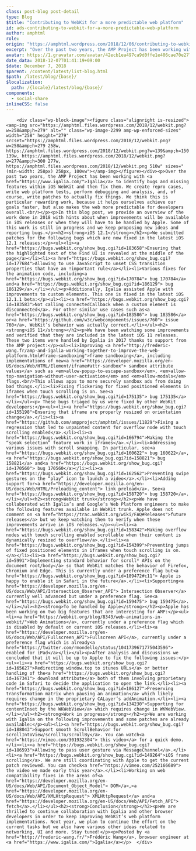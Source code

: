 ```yaml
---
class: post-blog post-detail
type: Blog
$title: "Contributing to WebKit for a more predictable web platform"
id: ads-contributing-to-webkit-for-a-more-predictable-web-platform
author: amphtml
role: 
origin: "https://amphtml.wordpress.com/2018/12/06/contributing-to-webkit-for-a-more-predictable-web-platform/amp/"
excerpt: "Over the past two years, the AMP Project has been working with Igalia to identify bugs and missing features within iOS WebKit and then fix them. We create repro cases, write web platform tests, perform debugging and analysis, and, of course, write patches to actually fix things. We think this is particular rewarding work, because [&#8230;]"
avatar: https://1.gravatar.com/avatar/42ecb1ea497ca9d0ffe1e406cae70e27?s=96&d=identicon&r=G
date_data: 2018-12-07T01:41:19+09:00
$date: December 7, 2018
$parent: /content/latest/list-blog.html
$path: /latest/blog/{base}/
$localization:
  path: /{locale}/latest/blog/{base}/
components:
  - social-share
inlineCSS: false
---
```


<div class="amp-wp-article-content">

		<div class="wp-block-image"><figure class="alignright is-resized"><amp-img src="https://amphtml.files.wordpress.com/2018/12/webkit.png?w=258&amp;h=279" alt="" class="wp-image-2299 amp-wp-enforced-sizes" width="258" height="279" srcset="https://amphtml.files.wordpress.com/2018/12/webkit.png?w=258&amp;h=279 258w, https://amphtml.files.wordpress.com/2018/12/webkit.png?w=139&amp;h=150 139w, https://amphtml.files.wordpress.com/2018/12/webkit.png?w=277&amp;h=300 277w, https://amphtml.files.wordpress.com/2018/12/webkit.png 510w" sizes="(min-width: 258px) 258px, 100vw"></amp-img></figure></div><p>Over the past two years, the AMP Project has been working with <a href="https://www.igalia.com/">Igalia</a> to identify bugs and missing features within iOS WebKit and then fix them. We create repro cases, write web platform tests, perform debugging and analysis, and, of course, write patches to actually fix things. We think this is particular rewarding work, because it helps ourselves achieve our goals faster, but also makes the web more predictable for developers overall.<br/></p><p>In this blog post, we provide an overview of the work done in 2018 with hints about when improvements will be available in iOS releases or when they will have to be handled by Apple. Some of this work is still in progress and we keep proposing new ideas and reporting bugs.</p><h2><strong>iOS 12.1</strong></h2><p>We submitted patches for the following bugs which are now fixed in the latest iOS 12.1 releases:</p><ul><li><a href="https://bugs.webkit.org/show_bug.cgi?id=183658">Ensuring that the highlighted text of the Find UI is revealed at the middle of the page</a></li><li><a href="https://bugs.webkit.org/show_bug.cgi?id=177684">Allowing to use JavaScript to unset CSS transition properties that have an !important rule</a></li><li>Various fixes for the animation code, including<a href="https://bugs.webkit.org/show_bug.cgi?id=170784"> bug 170784</a> and<a href="https://bugs.webkit.org/show_bug.cgi?id=186129"> bug 186129</a>.</li></ul><p>Additionally, Igalia assisted Apple with improvements to custom elements. This one is fixed in the latest iOS 12.1.1 beta:</p><ul><li><a href="https://bugs.webkit.org/show_bug.cgi?id=183583">Not calling connectedCallback when a custom element is disconnected</a>. For other similar use cases such as<a href="https://bugs.webkit.org/show_bug.cgi?id=183586"> bug 183586</a> or<a href="https://github.com/w3c/webcomponents/issues/760"> issue 760</a>, WebKit’s behavior was actually correct.</li></ul><h2><strong>iOS 11</strong></h2><p>We have been watching some improvements and verified that they are included in the latest iOS 11 releases. These two items were handled by Igalia in 2017 thanks to support from the AMP project:</p><ul><li>Improving <a href="http://frederic-wang.fr/amp-and-igalia-working-together-to-improve-the-web-platform.html#frame-sandboxing">frame sandboxing</a>, including implementations of new<a href="https://developer.mozilla.org/en-US/docs/Web/HTML/Element/iframe#attr-sandbox"> sandbox attribute values</a> such as <em>allow-popup-to-escape-sandbox</em>, <em>allow-top-navigation-without-user-activation</em> and <em>allow-modals</em> flags.<br/>This allows apps to more securely sandbox ads from doing bad things.</li><li>Fixing flickering for fixed positioned elements in iframes when touch scrolling is on. See<a href="https://bugs.webkit.org/show_bug.cgi?id=175135"> bug 175135</a></li></ul><p> These bugs triaged by us were fixed by other WebKit developers:</p><ul><li><a href="https://bugs.webkit.org/show_bug.cgi?id=155198">Ensuring that iframe are properly resized on orientation change</a>.</li><li><a href="https://github.com/ampproject/amphtml/issues/11829">Fixing a regression that led to unpainted content for overflow node with touch scrolling enabled</a>.</li><li><a href="https://bugs.webkit.org/show_bug.cgi?id=166794">Making the “speak selection” feature work in iframes</a>.</li><li>Addressing various issues with scroll snapping. In particular, see<a href="https://bugs.webkit.org/show_bug.cgi?id=160622"> bug 160622</a>,<a href="https://bugs.webkit.org/show_bug.cgi?id=158821"> bug 158821</a> and<a href="https://bugs.webkit.org/show_bug.cgi?id=170560"> bug 170560</a></li><li><a href="https://bugs.webkit.org/show_bug.cgi?id=162562">Preventing swipe gestures on the “play” icon to launch a video</a>.</li><li>Adding support for<a href="https://developer.mozilla.org/en-US/docs/Web/HTML/Preloading_content"> link preload</a>. See<a href="https://bugs.webkit.org/show_bug.cgi?id=158720"> bug 158720</a>.</li></ul><h2><strong>WebKit trunk</strong></h2><p>We have collaborated with Igalia’s and Google’s Web Platform engineers to make the following features available in WebKit trunk. Apple does not comment on <a href="https://trac.webkit.org/wiki/FAQ#Releases">future releases</a> but we keep watching them to verify when these improvements arrive in iOS releases.</p><ul><li><a href="https://bugs.webkit.org/show_bug.cgi?id=158342">Making overflow nodes with touch scrolling enabled scrollable when their content is dynamically resized to overflow</a>.</li><li><a href="https://bugs.webkit.org/show_bug.cgi?id=154399">Preventing jumps of fixed positioned elements in iframes when touch scrolling is on.</a></li><li><a href="https://bugs.webkit.org/show_bug.cgi?id=5991">Implementing standard behavior for scroll* APIs on the document root/body</a> so that WebKit matches the behavior of Firefox, Chromium and Edge. This is currently under a preference flag but<a href="https://bugs.webkit.org/show_bug.cgi?id=189472#c11"> Apple is happy to enable it in Safari in the future</a>.</li><li>Supporting<a href="https://developer.mozilla.org/en-US/docs/Web/API/Intersection_Observer_API"> Intersection Observer</a> currently well advanced but under a preference flag. See<a href="https://bugs.webkit.org/show_bug.cgi?id=159475"> bug 159475</a>.</li></ul><h2><strong>To be handled by Apple</strong></h2><p>Apple has been working on two big features that are interesting for AMP:</p><ul><li><a href="https://webkit.org/blog/8343/web-animations-in-webkit/">Web Animations</a>, currently under a preference flag which is disabled by default on current iOS releases.</li><li><a href="https://developer.mozilla.org/en-US/docs/Web/API/Fullscreen_API">Fullscreen API</a>, currently under a preference flag which is already<a href="https://twitter.com/rmondello/status/1041739671775043596"> enabled for iPad</a></li></ul><p>After analysis and discussions we concluded that it will be up to Apple to fix the following issues:</p><ul><li><a href="https://bugs.webkit.org/show_bug.cgi?id=165627">Redirecting window.top to itunes URLs</a> or better handling of the<a href="https://bugs.webkit.org/show_bug.cgi?id=167341"> download attribute</a> both of them involving proprietary code in Safari to decide the application to open the link.</li><li><a href="https://bugs.webkit.org/show_bug.cgi?id=186127">Preserving transformation matrix when pausing an animation</a> which likely requires change in the proprietary CALayer’s addAnimation.</li><li><a href="https://bugs.webkit.org/show_bug.cgi?id=134230">Supporting for contentInset by the WKWebView</a> which requires change in WKWebView.</li></ul><h2><strong>Work in progress</strong></h2><p>We are working with Igalia on the following improvements and some patches are already available:</p><ul><li><a href="https://bugs.webkit.org/show_bug.cgi?id=188043">Support smooth ScrollBehavior for scrollIntoView/scrollTo/scrollBy</a>. You can watch<a href="https://vimeo.com/301932304"> this video</a> for a quick demo.</li><li><a href="https://bugs.webkit.org/show_bug.cgi?id=186593">Allowing to pass user gesture via MessageChannel</a>.</li><li><a href="https://bugs.webkit.org/show_bug.cgi?id=149264">iOS frame scrolling</a>. We are still coordinating with Apple to get the current patch reviewed. You can check<a href="https://vimeo.com/252166689"> the video we made early this year</a>.</li><li>Working on web compatibility fixes in the areas of<a href="https://developer.mozilla.org/en-US/docs/Web/API/Document_Object_Model"> DOM</a>,<a href="https://developer.mozilla.org/en-US/docs/Web/API/XMLHttpRequest"> XMLHttpRequest</a> and<a href="https://developer.mozilla.org/en-US/docs/Web/API/Fetch_API"> fetch</a>.</li></ul><h2><strong>Conclusion</strong></h2><p>We are thrilled to continue collaboration with Igalia and other browser developers in order to keep improving WebKit’s web platform implementations. Next year, we plan to continue the effort on the current tasks but we also have various other ideas related to networking, UI and more. Stay tuned!</p><p>Posted by <a href="http://frederic-wang.fr/">Frédéric Wang</a>, browser engineer at <a href="https://www.igalia.com/">Igalia</a></p>	</div>

	

</div>

